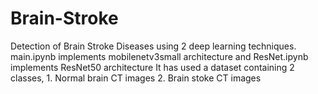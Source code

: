# Brain-Stroke
Detection of Brain Stroke Diseases using 2 deep learning techniques.
main.ipynb implements mobilenetv3small architecture and
ResNet.ipynb implements ResNet50 architecture
It has used a dataset containing 2 classes, 1. Normal brain CT images 2. Brain stoke CT images
